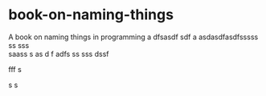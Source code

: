 # book-on-naming-things
A book on naming things in programming
a
dfsasdf  sdf
a asdasdfasdfsssss ss
sss    
  saass
s as d f
adfs    ss
sss
   dssf
 
fff
s
 
s
s
